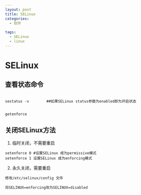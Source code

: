 ```yaml
---
layout: post
title: SELinux
categories: 
  - 软件
  
tags:
  - SELinux
  - linux
---
```


# SELinux


## 查看状态命令

```

sestatus -v        ##如果SELinux status参数为enabled即为开启状态

```

```

getenforce

```


## 关闭SELinux方法

1. 临时关闭，不需要重启
```
setenforce 0 #设置SELinux 成为permissive模式
setenforce 1 设置SELinux 成为enforcing模式

```

2. 永久关闭，需要重启
```
修改/etc/selinux/config 文件

将SELINUX=enforcing改为SELINUX=disabled

```